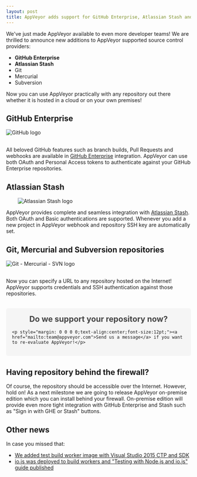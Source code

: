 ```yaml
---
layout: post
title: AppVeyor adds support for GitHub Enterprise, Atlassian Stash and any external repository
---
```


We've just made AppVeyor available to even more developer teams! We are thrilled to announce new additions to AppVeyor supported source control providers:

- **GitHub Enterprise**
- **Atlassian Stash**
- Git
- Mercurial
- Subversion

Now you can use AppVeyor practically with any repository out there whether it is hosted in a cloud or on your own premises!

## GitHub Enterprise

<img src="/site/images/posts/github-enterprise-stash/github.png" class="left" style="margin: 0 3rem 1rem 0;" alt="GitHub logo">

All beloved GitHub features such as branch builds, Pull Requests and webhooks are available in [GitHub Enterprise](https://enterprise.github.com/) integration. AppVeyor can use both OAuth and Personal Access tokens to authenticate against your GitHub Enterprise repositories.

<div style="clear:both;"></div>

## Atlassian Stash

<img src="/site/images/posts/github-enterprise-stash/stash.png" class="right" style="margin-left: 2rem;" alt="Atlassian Stash logo">

AppVeyor provides complete and seamless integration with [Atlassian Stash](https://www.atlassian.com/software/stash). Both OAuth and Basic authentications are supported. Whenever you add a new project in AppVeyor webhook and repository SSH key are automatically set.

<div style="clear:both;"></div>

## Git, Mercurial and Subversion repositories

<img src="/site/images/posts/github-enterprise-stash/git-mercurial-subversion.png" class="left" style="margin: 0 3rem 1rem 0;" alt="Git - Mercurial - SVN logo">

Now you can specify a URL to any repository hosted on the Internet! AppVeyor supports credentials and SSH authentication against those repositories.

<div style="clear:both;"></div>

<div style="background:#f5f5f5;padding:1rem;border-radius: 5px;margin: 2rem 0;">
    <p style="margin: 0 0 1rem 0;text-align:center;font-size:16pt;font-weight:bold;color: #444;">Do we support your repository now?</p>

    <p style="margin: 0 0 0 0;text-align:center;font-size:12pt;"><a href="mailto:team@appveyor.com">Send us a message</a> if you want to re-evaluate AppVeyor!</p>
</div>


## Having repository behind the firewall?

Of course, the repository should be accessible over the Internet. However, hold on! As a next milestone we are going to release AppVeyor on-premise edition which you can install behind your firewall. On-premise edition will provide even more tight integration with GitHub Enterprise and Stash such as "Sign in with GHE or Stash" buttons.

## Other news

In case you missed that:

- [We added test build worker image with Visual Studio 2015 CTP and SDK](http://www.appveyor.com/blog/2015/01/20/visual-studio-2015-ctp-image)
- [io.js was deployed to build workers and "Testing with Node.js and io.js" guide published](http://www.appveyor.com/docs/lang/nodejs-iojs)